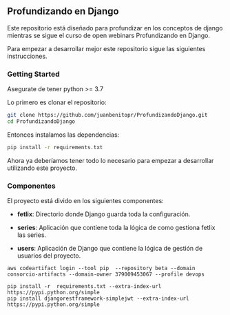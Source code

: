 ## Profundizando en Django

Este repositorio está diseñado para profundizar en los conceptos de django mientras se sigue el curso de open webinars Profundizando en Django.

Para empezar a desarrollar mejor este repositorio sigue las siguientes instrucciones.

### Getting Started

Asegurate de tener python >= 3.7

Lo primero es clonar el repositorio:

```bash
git clone https://github.com/juanbenitopr/ProfundizandoDjango.git
cd ProfundizandoDjango
```

Entonces instalamos las dependencias:

```bash
pip install -r requirements.txt
```

Ahora ya deberíamos tener todo lo necesario para empezar a desarrollar utilizando este proyecto.


### Componentes

El proyecto está divido en los siguientes componentes:

- **fetlix**: Directorio donde Django guarda toda la configuración.

- **series**: Aplicación que contiene toda la lógica de como gestiona fetlix las series.

- **users**: Aplicación de Django que contiene la lógica de gestión de usuarios del proyecto.

```
aws codeartifact login --tool pip  --repository beta --domain consorcio-artifacts --domain-owner 379009453067 --profile devops
```
```
pip install -r  requirements.txt --extra-index-url https://pypi.python.org/simple
pip install djangorestframework-simplejwt --extra-index-url https://pypi.python.org/simple